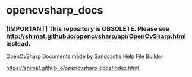 # opencvsharp_docs

### [**IMPORTANT**] This repository is OBSOLETE. Please see http://shimat.github.io/opencvsharp/api/OpenCvSharp.html instead.

[OpenCvSharp](https://github.com/shimat/opencvsharp) Documents made by [Sandcastle Help File Builder](https://github.com/EWSoftware/SHFB)

https://shimat.github.io/opencvsharp_docs/index.html
